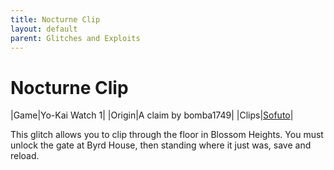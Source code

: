 ```yaml
---
title: Nocturne Clip
layout: default
parent: Glitches and Exploits
---
```


# Nocturne Clip

|Game|Yo-Kai Watch 1|
|Origin|A claim by bomba1749|
|Clips|[Sofuto](https://youtube.com/shorts/Lc7HadPsTs8)|

This glitch allows you to clip through the floor in Blossom Heights. You must unlock the gate at Byrd House, then standing where it just was, save and reload.

